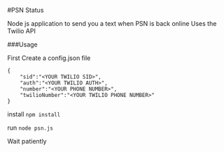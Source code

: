 #PSN Status

Node js application to send you a text when PSN is back online
Uses the Twilio API

###Usage

First Create a config.json file
```
{
	"sid":"<YOUR TWILIO SID>",
	"auth":"<YOUR TWILIO AUTH>",
	"number":"<YOUR PHONE NUMBER>",
	"twilioNumber":"<YOUR TWILIO PHONE NUMBER>"
}
```

install ```npm install```

run ```node psn.js```

Wait patiently 